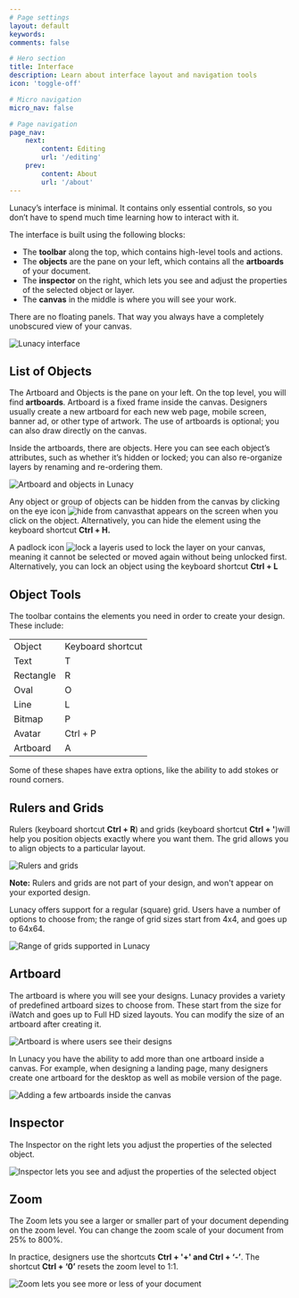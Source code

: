 ```yaml
---
# Page settings
layout: default
keywords:
comments: false

# Hero section
title: Interface
description: Learn about interface layout and navigation tools
icon: 'toggle-off'

# Micro navigation
micro_nav: false

# Page navigation
page_nav:
    next:
        content: Editing
        url: '/editing'
    prev:
        content: About
        url: '/about'
---
```



Lunacy’s interface is minimal. It contains only essential controls, so you don’t have to spend much time learning how to interact with it.

The interface is built using the following blocks:

* The **toolbar** along the top, which contains high-level tools and actions.
* The **objects** are the pane on your left, which contains all the **artboards** of your document.
* The **inspector** on the right, which lets you see and adjust the properties of the selected object or layer.
* The **canvas** in the middle is where you will see your work.

There are no floating panels. That way you always have a completely unobscured view of your сanvas.

![Lunacy interface](public/mAz4bmww76HilrhUizdqvw_img_5.png)


## List of Objects

The Artboard and Objects is the pane on your left. On the top level, you will find **artboards**. Artboard is a fixed frame inside the canvas. Designers usually create a new artboard for each new web page, mobile screen, banner ad, or other type of artwork. The use of artboards is optional; you can also draw directly on the canvas.

Inside the artboards, there are objects. Here you can see each object’s attributes, such as whether it’s hidden or locked;  you can also re-organize layers by renaming and re-ordering them.

![Artboard and objects in Lunacy](public/mAz4bmww76HilrhUizdqvw_img_6.png)

Any object or group of objects can be hidden from the canvas by clicking on the eye icon ![hide from canvas](public/mAz4bmww76HilrhUizdqvw_img_7.png)that appears on the screen when you click on the object. Alternatively, you can hide the element using the keyboard shortcut **Ctrl + H.**

A padlock icon ![lock a layer](public/mAz4bmww76HilrhUizdqvw_img_8.png)is used to lock the layer on your canvas, meaning it cannot be selected or moved again without being unlocked first. Alternatively, you can lock an object using the keyboard shortcut **Ctrl + L**

## Object Tools

The toolbar contains the elements you need in order to create your design. These include:

<table>
  <tr>
    <td>Object</td>
    <td>Keyboard shortcut</td>
  </tr>
  <tr>
    <td>Text</td>
    <td>T</td>
  </tr>
  <tr>
    <td>Rectangle </td>
    <td>R</td>
  </tr>
  <tr>
    <td>Oval</td>
    <td>O</td>
  </tr>
  <tr>
    <td>Line</td>
    <td>L</td>
  </tr>
  <tr>
    <td>Bitmap</td>
    <td>P</td>
  </tr>
  <tr>
    <td>Avatar</td>
    <td>Ctrl + P</td>
  </tr>
  <tr>
    <td>Artboard</td>
    <td>A</td>
  </tr>
</table>


Some of these shapes have extra options, like the ability to add stokes or round corners.

## Rulers and Grids

Rulers (keyboard shortcut **Ctrl + R**) and grids (keyboard shortcut **Ctrl + '**)will help you position objects exactly where you want them. The grid allows you to align objects to a particular layout.

![Rulers and grids](public/mAz4bmww76HilrhUizdqvw_img_9.png)

**Note:** Rulers and grids are not part of your design, and won't appear on your exported design.

Lunacy offers support for a regular (square) grid. Users have a number of options to choose from; the range of grid sizes start from 4x4, and goes up to 64x64.

![Range of grids supported in Lunacy](public/mAz4bmww76HilrhUizdqvw_img_10.png)

## Artboard

The artboard is where you will see your designs. Lunacy provides a variety of predefined artboard sizes to choose from. These start from the size for iWatch and goes up to Full HD sized layouts. You can modify the size of an artboard after creating it.

![Artboard is where users see their designs](public/mAz4bmww76HilrhUizdqvw_img_11.png)

In Lunacy you have the ability  to add more than one artboard inside a canvas. For example, when designing a landing page, many designers create one artboard for the desktop as well as mobile version of the page.

![Adding a few artboards inside the canvas](public/mAz4bmww76HilrhUizdqvw_img_12.png)

## Inspector

The Inspector on the right lets you adjust the properties of the selected object.

![Inspector lets you see and adjust the properties of the selected object](public/mAz4bmww76HilrhUizdqvw_img_13.png)



## Zoom

The Zoom lets you see a larger or smaller part of your document depending on the zoom level. You can change the zoom scale of your document from 25% to 800%.

In practice, designers use the shortcuts **Ctrl + '+' and Ctrl + ‘-’**. The shortcut **Ctrl + ‘0’** resets the zoom level to 1:1.

![Zoom lets you see more or less of your document](public/mAz4bmww76HilrhUizdqvw_img_20.png)

[//]: # (### Zoom to Area)
